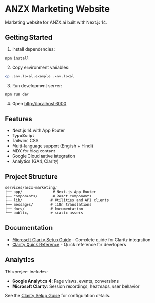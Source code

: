 # ANZX Marketing Website

Marketing website for ANZX.ai built with Next.js 14.

## Getting Started

1. Install dependencies:
```bash
npm install
```

2. Copy environment variables:
```bash
cp .env.local.example .env.local
```

3. Run development server:
```bash
npm run dev
```

4. Open [http://localhost:3000](http://localhost:3000)

## Features

- Next.js 14 with App Router
- TypeScript
- Tailwind CSS
- Multi-language support (English + Hindi)
- MDX for blog content
- Google Cloud native integration
- Analytics (GA4, Clarity)

## Project Structure

```
services/anzx-marketing/
├── app/              # Next.js App Router
├── components/       # React components
├── lib/             # Utilities and API clients
├── messages/        # i18n translations
├── docs/            # Documentation
└── public/          # Static assets
```

## Documentation

- [Microsoft Clarity Setup Guide](./docs/CLARITY_SETUP.md) - Complete guide for Clarity integration
- [Clarity Quick Reference](./docs/CLARITY_QUICK_REFERENCE.md) - Quick reference for developers

## Analytics

This project includes:
- **Google Analytics 4**: Page views, events, conversions
- **Microsoft Clarity**: Session recordings, heatmaps, user behavior

See the [Clarity Setup Guide](./docs/CLARITY_SETUP.md) for configuration details.
